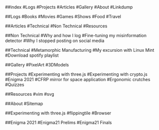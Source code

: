 ##index
#Logs
#Projects
#Articles
#Gallery
#About
#Linkdump

##Logs
#Books
#Movies
#Games
#Shows
#Food
#Travel

##Articles
#Technical
#Non Technical
#Resources

##Non Technical
#Why and how I log
#Fine-tuning my misinformation detector
#Why I stopped posting on social media

##Technical
#Metamorphic Manufacturing
#My excursion with Linux Mint
#Download spotify playlist

##Gallery
#PixelArt
#3DModels

##Projects
#Experimenting with three.js
#Experimenting with crypto.js
#Enigma 2021
#CFRP mirror for space application
#Ergonomic crutches
#Quizzes

##Resources
#vim
#svg

##About
#Sitemap

##Experimenting with three.js
#flippingtile
#Browser

##Enigma 2021
#Enigma21 Prelims
#Enigma21 Finals